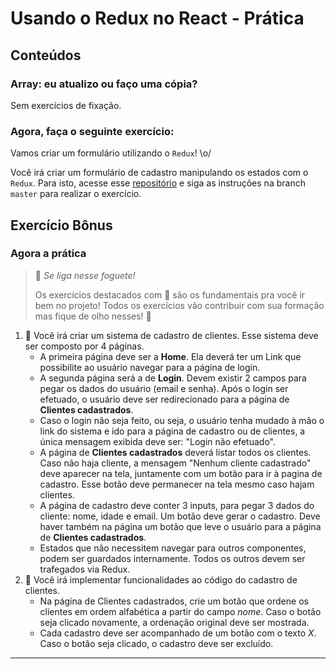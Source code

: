 # Usando o Redux no React - Prática

## Conteúdos

### Array: eu atualizo ou faço uma cópia?

Sem exercícios de fixação.

### Agora, faça o seguinte exercício:

Vamos criar um formulário utilizando o `Redux`! \o/

Você irá criar um formulário de cadastro manipulando os estados com o `Redux`. Para isto, acesse esse [repositório](https://github.com/tryber/exercise-forms-redux/tree/master) e siga as instruções na branch `master` para realizar o exercício.

## Exercício Bônus

### Agora a prática

> 🚀 *Se liga nesse foguete!*
>
> Os exercícios destacados com 🚀 são os fundamentais pra você ir bem no projeto! Todos os exercícios vão contribuir com sua formação mas fique de olho nesses! 👀

1. 🚀 Você irá criar um sistema de cadastro de clientes. Esse sistema deve ser composto por 4 páginas.
   - A primeira página deve ser a **Home**. Ela deverá ter um Link que possibilite ao usuário navegar para a página de login.
   - A segunda página será a de **Login**. Devem existir 2 campos para pegar os dados do usuário (email e senha). Após o login ser efetuado, o usuário deve ser redirecionado para a página de **Clientes cadastrados**.
   - Caso o login não seja feito, ou seja, o usuário tenha mudado à mão o link do sistema e ido para a página de cadastro ou de clientes, a única mensagem exibida deve ser: "Login não efetuado".
   - A página de **Clientes cadastrados** deverá listar todos os clientes. Caso não haja cliente, a mensagem "Nenhum cliente cadastrado" deve aparecer na tela, juntamente com um botão para ir à pagina de cadastro. Esse botão deve permanecer na tela mesmo caso hajam clientes.
   - A página de cadastro deve conter 3 inputs, para pegar 3 dados do cliente: nome, idade e email. Um botão deve gerar o cadastro. Deve haver também na página um botão que leve o usuário para a página de **Clientes cadastrados**.
   - Estados que não necessitem navegar para outros componentes, podem ser guardados internamente. Todos os outros devem ser trafegados via Redux.
2. 🚀 Você irá implementar funcionalidades ao código do cadastro de clientes.
   - Na página de Clientes cadastrados, crie um botão que ordene os clientes em ordem alfabética a partir do campo *nome*. Caso o botão seja clicado novamente, a ordenação original deve ser mostrada.
   - Cada cadastro deve ser acompanhado de um botão com o texto *X*. Caso o botão seja clicado, o cadastro deve ser excluído.

------